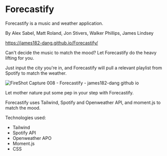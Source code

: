 # Forecastify
Forecastify is a music and weather application.

By Alex Sabel, Matt Roland, Jon Stivers, Walker Phillips, James Lindsey

https://james182-dang.github.io/Forecastify/

Can't decide the music to match the mood?
Let Forecastify do the heavy lifting for you. 

Just input the city you're in, and Forecastify will pull a relevant playlist from Spotify to match the weather.


![FireShot Capture 008 - Forecastify - james182-dang github io](https://user-images.githubusercontent.com/88298540/135795792-47b07a7e-fc8e-44f5-9f92-7505eb97d936.png)


Let mother nature put some pep in your step with Forecastify.

Forecastify uses Tailwind, Spotify and Openweather API, and moment.js to match the mood.

Technologies used:
* Tailwind
* Spotify API
* Openweather APO
* Moment.js
* CSS
